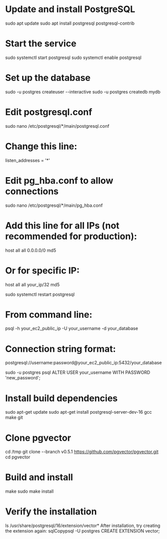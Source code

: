 # Update and install PostgreSQL
sudo apt update
sudo apt install postgresql postgresql-contrib

# Start the service
sudo systemctl start postgresql
sudo systemctl enable postgresql

# Set up the database
sudo -u postgres createuser --interactive
sudo -u postgres createdb mydb

# Edit postgresql.conf
sudo nano /etc/postgresql/*/main/postgresql.conf
# Change this line:
listen_addresses = '*'

# Edit pg_hba.conf to allow connections
sudo nano /etc/postgresql/*/main/pg_hba.conf
# Add this line for all IPs (not recommended for production):
host    all             all             0.0.0.0/0               md5
# Or for specific IP:
host    all             all             your_ip/32              md5

sudo systemctl restart postgresql

# From command line:
psql -h your_ec2_public_ip -U your_username -d your_database

# Connection string format:
postgresql://username:password@your_ec2_public_ip:5432/your_database

sudo -u postgres psql
ALTER USER your_username WITH PASSWORD 'new_password';

# Install build dependencies
sudo apt-get update
sudo apt-get install postgresql-server-dev-16 gcc make git

# Clone pgvector
cd /tmp
git clone --branch v0.5.1 https://github.com/pgvector/pgvector.git
cd pgvector

# Build and install
make
sudo make install

# Verify the installation
ls /usr/share/postgresql/16/extension/vector*
After installation, try creating the extension again:
sqlCopypsql -U postgres
CREATE EXTENSION vector;